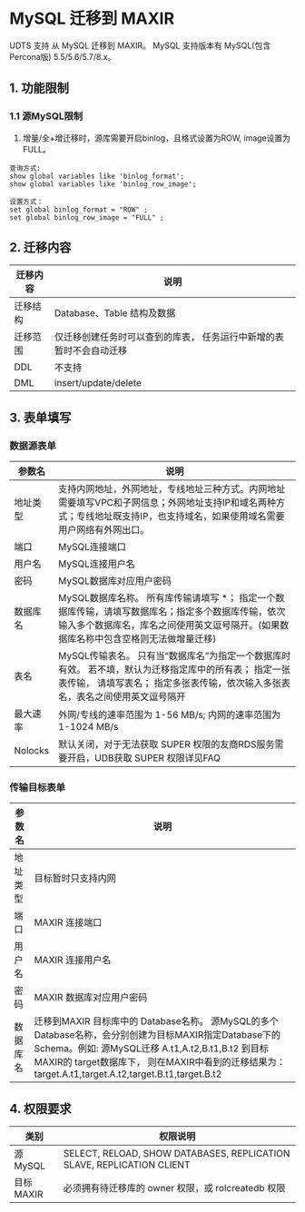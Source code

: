 # MySQL 迁移到 MAXIR
UDTS 支持 从 MySQL 迁移到 MAXIR。
  MySQL 支持版本有 MySQL(包含Percona版) 5.5/5.6/5.7/8.x。
 

## 1. 功能限制

### 1.1 源MySQL限制
1. 增量/全+增迁移时，源库需要开启binlog，且格式设置为ROW, image设置为FULL。

```
查询方式:
show global variables like 'binlog_format';
show global variables like 'binlog_row_image';

设置方式：
set global binlog_format = "ROW" ;
set global binlog_row_image = "FULL" ;
```


## 2. 迁移内容

| 迁移内容 | 说明                                                                |
| -------- | ------------------------------------------------------------------- |
| 迁移结构 | Database、Table 结构及数据                                          |
| 迁移范围 | 仅迁移创建任务时可以查到的库表， 任务运行中新增的表暂时不会自动迁移 |
| DDL      | 不支持                                                              |
| DML      | insert/update/delete                                                |


## 3. 表单填写

### 数据源表单

| 参数名   | 说明                                                                                                                                                                                      |
| -------- | ----------------------------------------------------------------------------------------------------------------------------------------------------------------------------------------- |
| 地址类型 | 支持内网地址，外网地址，专线地址三种方式。内网地址需要填写VPC和子网信息；外网地址支持IP和域名两种方式；专线地址既支持IP，也支持域名，如果使用域名需要用户网络有外网出口。                 |
| 端口     | MySQL连接端口                                                                                                                                                                             |
| 用户名   | MySQL连接用户名                                                                                                                                                                           |
| 密码     | MySQL数据库对应用户密码                                                                                                                                                                   |
| 数据库名 | MySQL数据库名称。 所有库传输请填写 *； 指定一个数据库传输，请填写数据库名；指定多个数据库传输，依次输入多个数据库名，库名之间使用英文逗号隔开。(如果数据库名称中包含空格则无法做增量迁移) |  |
| 表名     | MySQL传输表名。 只有当“数据库名”为指定一个数据库时有效。 若不填，默认为迁移指定库中的所有表； 指定一张表传输， 请填写表名； 指定多张表传输，依次输入多张表名，表名之间使用英文逗号隔开    |
| 最大速率 | 外网/专线的速率范围为 1-56 MB/s; 内网的速率范围为 1-1024 MB/s                                                                                                                             |
| Nolocks  | 默认关闭，对于无法获取 SUPER 权限的友商RDS服务需要开启，UDB获取 SUPER 权限详见FAQ                                                                                                         |


###  传输目标表单

| 参数名   | 说明                                                                                                       |
| -------- | ---------------------------------------------------------------------------------------------------------- |
| 地址类型 | 目标暂时只支持内网                                                                                         |
| 端口     | MAXIR 连接端口                                                                                             |
| 用户名   | MAXIR 连接用户名                                                                                           |
| 密码     | MAXIR 数据库对应用户密码                                                                                   |
| 数据库名 | 迁移到MAXIR 目标库中的 Database名称。 源MySQL的多个Database名称，会分别创建为目标MAXIR指定Database下的Schema。例如: 源MySQL迁移 A.t1,A.t2,B.t1,B.t2 到目标MAXIR的 target数据库下， 则在MAXIR中看到的迁移结果为： target.A.t1,target.A.t2,target.B.t1,target.B.t2 |


## 4. 权限要求

| 类别      | 权限说明                                                              |
| --------- | --------------------------------------------------------------------- |
| 源MySQL   | SELECT, RELOAD, SHOW DATABASES, REPLICATION SLAVE, REPLICATION CLIENT |
| 目标MAXIR | 必须拥有待迁移库的 owner 权限，或 rolcreatedb 权限                    |


